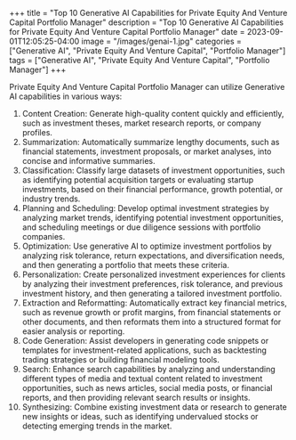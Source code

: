 +++
title = "Top 10 Generative AI Capabilities for Private Equity And Venture Capital Portfolio Manager"
description = "Top 10 Generative AI Capabilities for Private Equity And Venture Capital Portfolio Manager"
date = 2023-09-01T12:05:25-04:00
image = "/images/genai-1.jpg"
categories = ["Generative AI", "Private Equity And Venture Capital", "Portfolio Manager"]
tags = ["Generative AI", "Private Equity And Venture Capital", "Portfolio Manager"]
+++

Private Equity And Venture Capital Portfolio Manager can utilize Generative AI capabilities in various ways:

1. Content Creation: Generate high-quality content quickly and efficiently, such as investment theses, market research reports, or company profiles.
2. Summarization: Automatically summarize lengthy documents, such as financial statements, investment proposals, or market analyses, into concise and informative summaries.
3. Classification: Classify large datasets of investment opportunities, such as identifying potential acquisition targets or evaluating startup investments, based on their financial performance, growth potential, or industry trends.
4. Planning and Scheduling: Develop optimal investment strategies by analyzing market trends, identifying potential investment opportunities, and scheduling meetings or due diligence sessions with portfolio companies.
5. Optimization: Use generative AI to optimize investment portfolios by analyzing risk tolerance, return expectations, and diversification needs, and then generating a portfolio that meets these criteria.
6. Personalization: Create personalized investment experiences for clients by analyzing their investment preferences, risk tolerance, and previous investment history, and then generating a tailored investment portfolio.
7. Extraction and Reformatting: Automatically extract key financial metrics, such as revenue growth or profit margins, from financial statements or other documents, and then reformats them into a structured format for easier analysis or reporting.
8. Code Generation: Assist developers in generating code snippets or templates for investment-related applications, such as backtesting trading strategies or building financial modeling tools.
9. Search: Enhance search capabilities by analyzing and understanding different types of media and textual content related to investment opportunities, such as news articles, social media posts, or financial reports, and then providing relevant search results or insights.
10. Synthesizing: Combine existing investment data or research to generate new insights or ideas, such as identifying undervalued stocks or detecting emerging trends in the market.